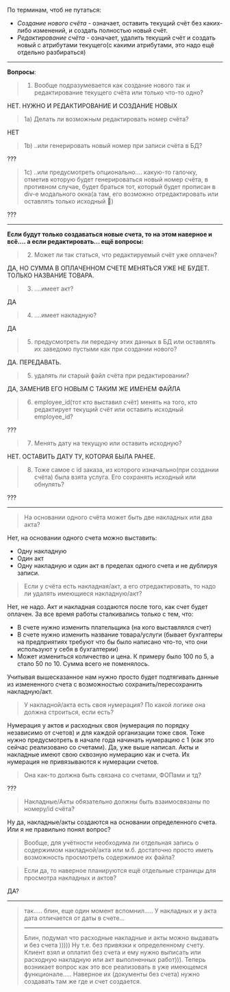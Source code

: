 По терминам, чтоб не путаться:

 - *Создание нового счёта* - означает, оставить текущий счёт без каких-либо изменений, и создать полностью новый счёт.
  - *Редактирование счёта* - означает, удалить текущий счёт и создать новый с атрибутами текущего(с какими атрибутами, это надо ещё отдельно разбираться)

---

**Вопросы**:

> 1) Вообще подразумевается как создание нового так и редактирование текущего счёта или только что-то одно?

НЕТ. НУЖНО И РЕДАКТИРОВАНИЕ И СОЗДАНИЕ НОВЫХ

> 1a) Делать ли возможным редактировать номер счёта?

НЕТ

> 1b) ..или генерировать новый номер при записи счёта в БД?

???

> 1с) ..или предусмотреть опционально.... какую-то галочку, отметив которую будет генерироваться новый номер счёта, в противном случае, будет браться тот, который будет прописан в div-е модального окна(а там, его возможно отредактировать или оставлять только исходный 👀)

???

---

**Если будут только создаваться новые счета, то на этом наверное и всё.... а если редактировать... ещё вопросы:**

> 2) Может ли так статься, что редактируемый счёт уже оплачен?

ДА, НО СУММА В ОПЛАЧЕННОМ СЧЕТЕ МЕНЯТЬСЯ УЖЕ НЕ БУДЕТ. ТОЛЬКО НАЗВАНИЕ ТОВАРА.

> 3) ....имеет акт?

ДА

> 4) ....имеет накладную?

ДА

> 5) предусмотреть ли передачу этих данных в БД или оставлять их заведомо пустыми как при создании нового?

ДА. ПЕРЕДАВАТЬ.

> 5) удалять ли старый файл счёта при редактировании?

ДА, ЗАМЕНИВ ЕГО НОВЫМ С ТАКИМ ЖЕ ИМЕНЕМ ФАЙЛА

> 6) employee_id(тот кто выставил счёт)  менять на того, кто редактирует текущий счёт или оставить исходный employee_id?

???

> 7) Менять дату на текущую или оставить исходную?

НЕТ. ОСТАВИТЬ ДАТУ ТУ, КОТОРАЯ БЫЛА РАНЕЕ.

> 8) Тоже самое с id заказа, из которого изначально(при создании счёта) была взята услуга. Его сохранять исходный или обнулять?

???

---

> На основании одного счёта может быть две накладных или два акта?

Нет, на основании одного счета можно выставить:

 - Одну накладную
 - Один акт
 - Одну накладную и один акт в пределах одного счета и не дублируя записи.

> Если у счёта есть накладная/акт, а его отредактировать, то надо ли удалять имеющиеся накладную/акт?

Нет, не надо. Акт и накладная создаются после того, как счет будет оплачен. За все время работы сталкивались только с тем, что:

- В счете нужно изменить плательщика (на кого выставлялся счет)
- В счете нужно изменить название товара/услуги (бывает бухгалтеры на предприятиях требуют что бы было написано что-то, что они используют у себя в бухгалтерии)
- Может измениться количество и цена. К примеру было 100 по 5, а стало 50 по 10. Сумма всего не поменялось.

Учитывая вышесказанное нам нужно просто будет подтягивать данные из измененного счета с возможностью сохранить/пересохранить накладную/акт.

> У накладной/акта есть своя нумерация? По какой логике она должна строиться, если есть?

Нумерация у актов и расходных своя (нумерация по порядку независимо от счетов) и для каждой организации тоже своя. Тоже нужно предусмотреть в начале года начинать нумерацию с 1 (как это сейчас реализовано со счетами).
Да, уже выше написал. Акты и накладные имеют свою сквозную нумерацию как и счета. Их нумерация не  привязываются к нумерации счетов.
> Она как-то должна быть связана со счетами, ФОПами и тд?

???

> Накладные/Акты обязательно должны быть взаимосвязаны по номеру/id счёта?

Ну да, накладные/акты создаются на основании определенного счета.  Или я не правильно понял вопрос?

> Вообще, для учётности необходима ли отдельная запись о содержимом накладной/акта или м.б. достаточно просто иметь возможность просмотреть содержимое их файла?

> Если да, то наверное планируются ещё отдельные  страницы для просмотра накладных и актов?

ДА?

---
> так..... блин, еще один момент вспомнил..... У накладных и у акта дата
> отличается от  даты в счете...
> 
> -----
> Блин, подумал что расходные накладные и акты можно выдавать и без
> счета ))))) Ну т.е. без привязки к определенному счету. Клиент взял и
> оплатил без счета и ему нужно выписать или расходную накладную или акт
> выполненных работ))). Теперь возникает вопрос как это все реализовать
> в уже имеющемся функционале..... Наверное их (документы без счета)
> нужно создавать там же где и счет создается.
